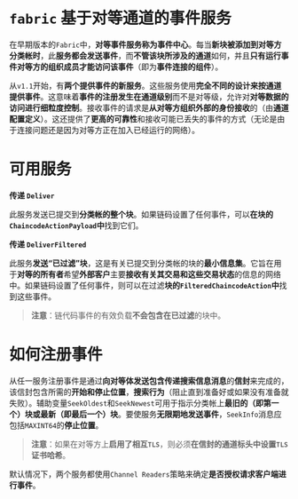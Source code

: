 # `fabric` 基于对等通道的事件服务

在早期版本的`Fabric`中，**对等事件服务称为事件中心**。每当**新块被添加到对等方分类帐时**，此**服务都会发送事件**，而**不管该块所涉及的通道**如何，并且**只有运行事件对等方的组织成员才能访问该事件**（即为**事件连接的组件**）。

从`v1.1`开始，有**两个提供事件的新服务**。这些服务使用**完全不同的设计来按通道提供事件**。这意味着**事件的注册发生在通道级别**而不是对等级，允许对**对等数据的访问进行细粒度控制**。接收事件的请求是**从对等方组织外部的身份接收**的（由**通道配置定义**）。这还提供了**更高的可靠性**和接收可能已丢失的事件的方式（无论是由于连接问题还是因为对等方正在加入已经运行的网络）。

# 可用服务

**传递 `Deliver`**

此服务发送已提交到**分类帐的整个块**。如果链码设置了任何事件，可以**在块的`ChaincodeActionPayload`中**找到它们。

**传递 `DeliverFiltered`**

此服务**发送“已过滤”块**，这是有关已提交到分类帐的块的**最小信息集**。它旨在用于**对等的所有者**希望**外部客户**主要**接收有关其交易和这些交易状态**的信息的网络中。如果链码设置了任何事件，则可以在过滤**块的`FilteredChaincodeAction`中**找到这些事件。

> **注意**：链代码事件的有效负载**不会包含在已过滤**的块中。

# 如何注册事件

从任一服务注册事件是通过**向对等体发送包含传递搜索信息消息**的**信封**来完成的，该信封包含所需的**开始和停止位置**，**搜索行为**（阻止直到准备好或如果没有准备就失败）。辅助变量`SeekOldest`和`SeekNewest`可用于指示分类帐上**最旧的（即第一个）块或最新（即最后一个）块**。要使服务**无限期地发送事件**，`SeekInfo`消息应包括`MAXINT64`的**停止位置**。

> **注意**：如果在对等方上**启用了相互`TLS`**，则必须**在信封的通道标头中设置`TLS`证书哈希**。

默认情况下，两个服务都使用`Channel Readers`策略来确定**是否授权请求客户端进行事件**。





